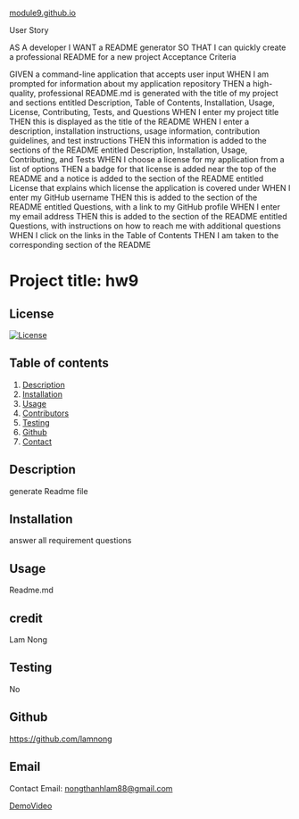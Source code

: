 [module9.github.io]()

User Story

AS A developer
I WANT a README generator
SO THAT I can quickly create a professional README for a new project
Acceptance Criteria

GIVEN a command-line application that accepts user input
WHEN I am prompted for information about my application repository
THEN a high-quality, professional README.md is generated with the title of my project and sections entitled Description, Table of Contents, Installation, Usage, License, Contributing, Tests, and Questions
WHEN I enter my project title
THEN this is displayed as the title of the README
WHEN I enter a description, installation instructions, usage information, contribution guidelines, and test instructions
THEN this information is added to the sections of the README entitled Description, Installation, Usage, Contributing, and Tests
WHEN I choose a license for my application from a list of options
THEN a badge for that license is added near the top of the README and a notice is added to the section of the README entitled License that explains which license the application is covered under
WHEN I enter my GitHub username
THEN this is added to the section of the README entitled Questions, with a link to my GitHub profile
WHEN I enter my email address
THEN this is added to the section of the README entitled Questions, with instructions on how to reach me with additional questions
WHEN I click on the links in the Table of Contents
THEN I am taken to the corresponding section of the README


# Project title: **hw9**

## License
[![License](https://img.shields.io/badge/License-Boost_1.0-lightblue.svg)](https://www.boost.org/LICENSE_1_0.txt)

## Table of contents

1. [Description](#description)
2. [Installation](#installation)
3. [Usage](#usage)
4. [Contributors](#contributors)
5. [Testing](#test)
6. [Github](#github)
7. [Contact](#email)


## Description
generate Readme file

## Installation
answer all requirement questions

## Usage
Readme.md

## credit
Lam Nong

## Testing
No

## Github
https://github.com/lamnong
## Email
Contact Email: nongthanhlam88@gmail.com


[DemoVideo]([video/demo.mp4](https://github.com/lamnong/module9.github.io/blob/main/video/demo.mp4))
